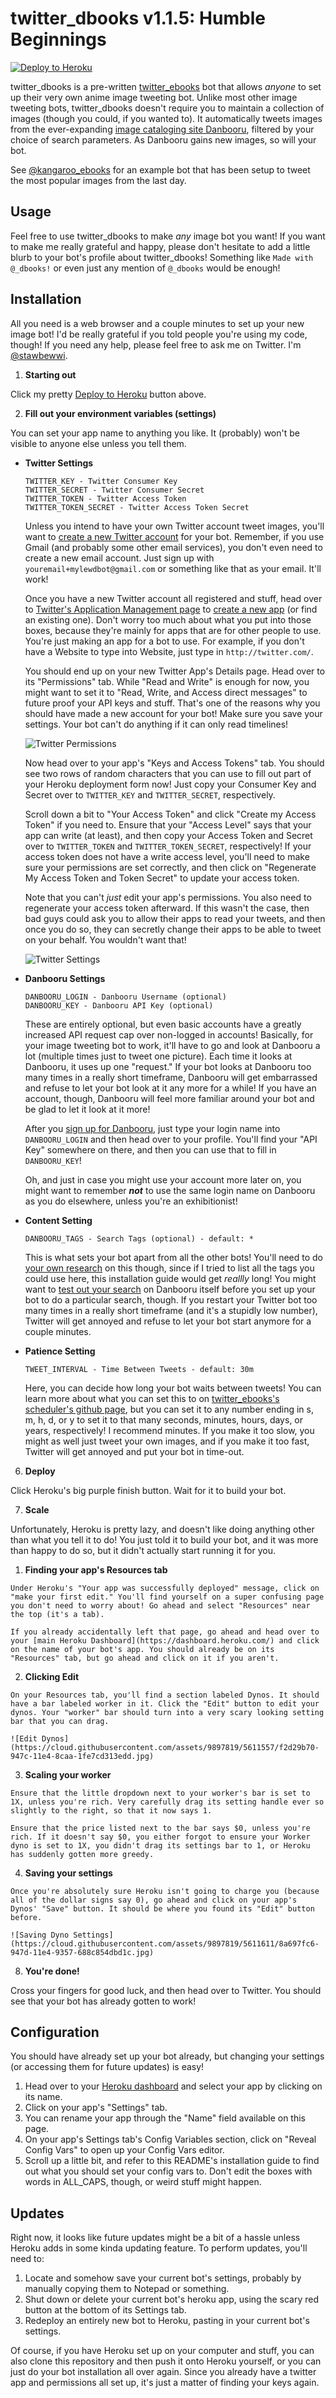# twitter_dbooks v1.1.5: Humble Beginnings

[![Deploy to Heroku](https://www.herokucdn.com/deploy/button.svg)](https://heroku.com/deploy)

twitter_dbooks is a pre-written [twitter_ebooks](https://github.com/mispy/twitter_ebooks) bot that allows *anyone* to set up their very own anime image tweeting bot. Unlike most other image tweeting bots, twitter_dbooks doesn't require you to maintain a collection of images (though you could, if you wanted to). It automatically tweets images from the ever-expanding [image cataloging site Danbooru](http://danbooru.donmai.us/posts?tags=rating%3As), filtered by your choice of search parameters. As Danbooru gains new images, so will your bot.

See [@kangaroo_ebooks](https://twitter.com/kangaroo_ebooks) for an example bot that has been setup to tweet the most popular images from the last day.

## Usage

Feel free to use twitter_dbooks to make *any* image bot you want! If you want to make me really grateful and happy, please don't hesitate to add a little blurb to your bot's profile about twitter_dbooks! Something like `Made with @_dbooks!` or even just any mention of `@_dbooks` would be enough!

## Installation

All you need is a web browser and a couple minutes to set up your new image bot! I'd be really grateful if you told people you're using my code, though! If you need any help, please feel free to ask me on Twitter. I'm [@stawbewwi](https://twitter.com/stawbewwi).

1. **Starting out**

  Click my pretty [Deploy to Heroku](https://heroku.com/deploy) button above.

2. **Fill out your environment variables (settings)**

  You can set your app name to anything you like. It (probably) won't be visible to anyone else unless you tell them.

  * **Twitter Settings**

    ```
    TWITTER_KEY - Twitter Consumer Key
    TWITTER_SECRET - Twitter Consumer Secret
    TWITTER_TOKEN - Twitter Access Token
    TWITTER_TOKEN_SECRET - Twitter Access Token Secret
    ```

    Unless you intend to have your own Twitter account tweet images, you'll want to [create a new Twitter account](https://twitter.com/signup) for your bot. Remember, if you use Gmail (and probably some other email services), you don't even need to create a new email account. Just sign up with `youremail+mylewdbot@gmail.com` or something like that as your email. It'll work!

    Once you have a new Twitter account all registered and stuff, head over to [Twitter's Application Management page](https://apps.twitter.com/) to [create a new app](https://apps.twitter.com/app/new) (or find an existing one). Don't worry too much about what you put into those boxes, because they're mainly for apps that are for other people to use. You're just making an app for a bot to use. For example, if you don't have a Website to type into Website, just type in `http://twitter.com/`.

    You should end up on your new Twitter App's Details page. Head over to its "Permissions" tab. While "Read and Write" is enough for now, you might want to set it to "Read, Write, and Access direct messages" to future proof your API keys and stuff. That's one of the reasons why you should have made a new account for your bot! Make sure you save your settings. Your bot can't do anything if it can only read timelines!

    ![Twitter Permissions](https://cloud.githubusercontent.com/assets/9897819/5621066/99dd26f6-94e6-11e4-8376-a99a7f43a49c.jpg)

    Now head over to your app's "Keys and Access Tokens" tab. You should see two rows of random characters that you can use to fill out part of your Heroku deployment form now! Just copy your Consumer Key and Secret over to `TWITTER_KEY` and `TWITTER_SECRET`, respectively.

    Scroll down a bit to "Your Access Token" and click "Create my Access Token" if you need to. Ensure that your "Access Level" says that your app can write (at least), and then copy your Access Token and Secret over to `TWITTER_TOKEN` and `TWITTER_TOKEN_SECRET`, respectively! If your access token does not have a write access level, you'll need to make sure your permissions are set correctly, and then click on "Regenerate My Access Token and Token Secret" to update your access token.

    Note that you can't *just* edit your app's permissions. You also need to regenerate your access token afterward. If this wasn't the case, then bad guys could ask you to allow their apps to read your tweets, and then once you do so, they can secretly change their apps to be able to tweet on your behalf. You wouldn't want that!

    ![Twitter Settings](https://cloud.githubusercontent.com/assets/9897819/5625719/397b7e3a-9535-11e4-9603-f8b6d5ad8d9a.jpg)

  * **Danbooru Settings**

    ```
    DANBOORU_LOGIN - Danbooru Username (optional)
    DANBOORU_KEY - Danbooru API Key (optional)
    ```

    These are entirely optional, but even basic accounts have a greatly increased API request cap over non-logged in accounts! Basically, for your image tweeting bot to work, it'll have to go and look at Danbooru a lot (multiple times just to tweet one picture). Each time it looks at Danbooru, it uses up one "request." If your bot looks at Danbooru too many times in a really short timeframe, Danbooru will get embarrassed and refuse to let your bot look at it any more for a while! If you have an account, though, Danbooru will feel more familiar around your bot and be glad to let it look at it more!

    After you [sign up for Danbooru](https://danbooru.donmai.us/users/new), just type your login name into `DANBOORU_LOGIN` and then head over to your profile. You'll find your "API Key" somewhere on there, and then you can use that to fill in `DANBOORU_KEY`!

    Oh, and just in case you might use your account more later on, you might want to remember ***not*** to use the same login name on Danbooru as you do elsewhere, unless you're an exhibitionist!

  * **Content Setting**

    ```
    DANBOORU_TAGS - Search Tags (optional) - default: *
    ```

    This is what sets your bot apart from all the other bots! You'll need to do [your own research](http://danbooru.donmai.us/wiki_pages/43049) on this though, since if I tried to list all the tags you could use here, this installation guide would get *reallly* long! You might want to [test out your search](http://danbooru.donmai.us/wiki_pages/43037) on Danbooru itself before you set up your bot to do a particular search, though. If you restart your Twitter bot too many times in a really short timeframe (and it's a stupidly low number), Twitter will get annoyed and refuse to let your bot start anymore for a couple minutes.

  * **Patience Setting**

    ```
    TWEET_INTERVAL - Time Between Tweets - default: 30m
    ```

    Here, you can decide how long your bot waits between tweets! You can learn more about what you can set this to on [twitter_ebooks's scheduler's github page](https://github.com/jmettraux/rufus-scheduler), but you can set it to any number ending in s, m, h, d, or y to set it to that many seconds, minutes, hours, days, or years, respectively! I recommend minutes. If you make it too slow, you might as well just tweet your own images, and if you make it too fast, Twitter will get annoyed and put your bot in time-out.

6. **Deploy**

  Click Heroku's big purple finish button. Wait for it to build your bot.

7. **Scale**

  Unfortunately, Heroku is pretty lazy, and doesn't like doing anything other than what you tell it to do! You just told it to build your bot, and it was more than happy to do so, but it didn't actually start running it for you.

  1. **Finding your app's Resources tab**

    Under Heroku's "Your app was successfully deployed" message, click on "make your first edit." You'll find yourself on a super confusing page you don't need to worry about! Go ahead and select "Resources" near the top (it's a tab).

    If you already accidentally left that page, go ahead and head over to your [main Heroku Dashboard](https://dashboard.heroku.com/) and click on the name of your bot's app. You should already be on its "Resources" tab, but go ahead and click on it if you aren't.

  2. **Clicking Edit**

    On your Resources tab, you'll find a section labeled Dynos. It should have a bar labeled worker in it. Click the "Edit" button to edit your dynos. Your "worker" bar should turn into a very scary looking setting bar that you can drag.

    ![Edit Dynos](https://cloud.githubusercontent.com/assets/9897819/5611557/f2d29b70-947c-11e4-8caa-1fe7cd313edd.jpg)

  3. **Scaling your worker**

    Ensure that the little dropdown next to your worker's bar is set to 1X, unless you're rich. Very carefully drag its setting handle ever so slightly to the right, so that it now says 1.

    Ensure that the price listed next to the bar says $0, unless you're rich. If it doesn't say $0, you either forgot to ensure your Worker dyno is set to 1X, you didn't drag its settings bar to 1, or Heroku has suddenly gotten more greedy.

  4. **Saving your settings**

    Once you're absolutely sure Heroku isn't going to charge you (because all of the dollar signs say 0), go ahead and click on your app's Dynos' "Save" button. It should be where you found its "Edit" button before.

    ![Saving Dyno Settings](https://cloud.githubusercontent.com/assets/9897819/5611611/8a697fc6-947d-11e4-9357-688c854dbd1c.jpg)

8. **You're done!**

  Cross your fingers for good luck, and then head over to Twitter. You should see that your bot has already gotten to work!

## Configuration

You should have already set up your bot already, but changing your settings (or accessing them for future updates) is easy!

1. Head over to your [Heroku dashboard](https://dashboard.heroku.com/) and select your app by clicking on its name.
2. Click on your app's "Settings" tab.
3. You can rename your app through the "Name" field available on this page.
4. On your app's Settings tab's Config Variables section, click on "Reveal Config Vars" to open up your Config Vars editor.
5. Scroll up a little bit, and refer to this README's installation guide to find out what you should set your config vars to. Don't edit the boxes with words in ALL_CAPS, though, or weird stuff might happen.

## Updates

Right now, it looks like future updates might be a bit of a hassle unless Heroku adds in some kinda updating feature.
To perform updates, you'll need to:

1. Locate and somehow save your current bot's settings, probably by manually copying them to Notepad or something.
2. Shut down or delete your current bot's heroku app, using the scary red button at the bottom of its Settings tab.
3. Redeploy an entirely new bot to Heroku, pasting in your current bot's settings.

Of course, if you have Heroku set up on your computer and stuff, you can also clone this repository and then push it onto Heroku yourself, or you can just do your bot installation all over again. Since you already have a twitter app and permissions all set up, it's just a matter of finding your keys again.

